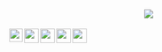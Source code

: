 <h1 align="center">
  <a href="https://git.io/typing-svg">
    <img src="https://readme-typing-svg.herokuapp.com/?lines=Hey,+there!+👋;..Err,+here's+aminos_🇮🇳..;Nice+to+meet+you!&center=true&size=30">
  </a>
</h1>


<a href="https://www.linkedin.com/in/anshumaan-kumar-prasad-19-amino/">
  <img align="left" width="24px" src="https://cdn.jsdelivr.net/npm/simple-icons@v3/icons/linkedin.svg"  />
</a>
<a href="mailto:anshumaankrprasad76@gmail.com">
  <img align="left" width="26px" src="https://cdn.jsdelivr.net/npm/simple-icons@v3/icons/gmail.svg" />
</a>
<a href="https://twitter.com/prasad_saab">
  <img align="left" width="26px" src="https://cdn.jsdelivr.net/npm/simple-icons@v3/icons/twitter.svg" />
</a>
<a href="https://www.instagram.com/anshumaankumarprasad/">
  <img align="left" width="26px" src="https://cdn.jsdelivr.net/npm/simple-icons@3.13.0/icons/instagram.svg" />
</a>
<a href="https://amino19.medium.com/">
  <img align="left" width="26px" src="https://cdn.jsdelivr.net/npm/simple-icons@v3/icons/medium.svg" />
</a>
<br />
